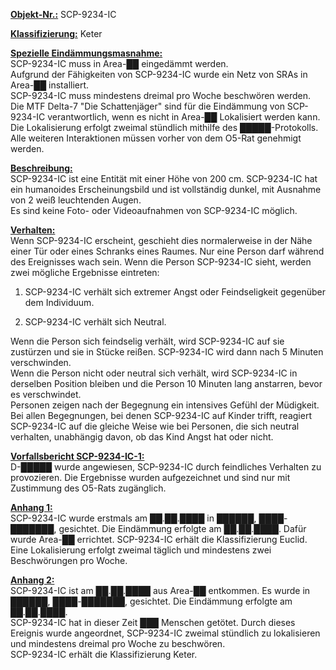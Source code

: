 <strong><u>Objekt-Nr.:</u></strong> SCP-9234-IC

<strong><u>Klassifizierung:</u></strong> Keter

<strong><u>Spezielle Eindämmungsmasnahme:</u></strong>\
SCP-9234-IC muss in Area-██ eingedämmt werden.\
Aufgrund der Fähigkeiten von SCP-9234-IC wurde ein Netz von SRAs in Area-██ installiert.\
SCP-9234-IC muss mindestens dreimal pro Woche beschwören werden.\
Die MTF Delta-7 "Die Schattenjäger" sind für die Eindämmung von SCP-9234-IC verantwortlich, wenn es nicht in Area-██ Lokalisiert werden kann.\
Die Lokalisierung erfolgt zweimal stündlich mithilfe des █████-Protokolls.\
Alle weiteren Interaktionen müssen vorher von dem O5-Rat genehmigt werden.

<strong><u>Beschreibung:</u></strong>\
SCP-9234-IC ist eine Entität mit einer Höhe von 200 cm. SCP-9234-IC hat ein humanoides Erscheinungsbild und ist vollständig dunkel, mit Ausnahme von 2 weiß leuchtenden Augen.\
Es sind keine Foto- oder Videoaufnahmen von SCP-9234-IC möglich.

<strong><u>Verhalten:</u></strong>\
Wenn SCP-9234-IC erscheint, geschieht dies normalerweise in der Nähe einer Tür oder eines Schranks eines Raumes. Nur eine Person darf während des Ereignisses wach sein. Wenn die Person SCP-9234-IC sieht, werden zwei mögliche Ergebnisse eintreten:

1. SCP-9234-IC verhält sich extremer Angst oder Feindseligkeit gegenüber dem Individuum.

2. SCP-9234-IC verhält sich Neutral.

Wenn die Person sich feindselig verhält, wird SCP-9234-IC auf sie zustürzen und sie in Stücke reißen. SCP-9234-IC wird dann nach 5 Minuten verschwinden.\
Wenn die Person nicht oder neutral sich verhält, wird SCP-9234-IC in derselben Position bleiben und die Person 10 Minuten lang anstarren, bevor es verschwindet.\
Personen zeigen nach der Begegnung ein intensives Gefühl der Müdigkeit.\
Bei allen Begegnungen, bei denen SCP-9234-IC auf Kinder trifft, reagiert SCP-9234-IC auf die gleiche Weise wie bei Personen, die sich neutral verhalten, unabhängig davon, ob das Kind Angst hat oder nicht.

<strong><u>Vorfallsbericht SCP-9234-IC-1:</u></strong>\
D-█████ wurde angewiesen, SCP-9234-IC durch feindliches Verhalten zu provozieren. Die Ergebnisse wurden aufgezeichnet und sind nur mit Zustimmung des O5-Rats zugänglich.

<strong><u>Anhang 1:</u></strong>\
SCP-9234-IC wurde erstmals am ██.██.████ in ██████, ████-███████, gesichtet. Die Eindämmung erfolgte am ██.██.████. Dafür wurde Area-██ errichtet. SCP-9234-IC erhält die Klassifizierung Euclid. Eine Lokalisierung erfolgt zweimal täglich und mindestens zwei Beschwörungen pro Woche.

<strong><u>Anhang 2:</u></strong>\
SCP-9234-IC ist am ██.██.████ aus Area-██ entkommen. Es wurde in ██████, ████-███████, gesichtet. Die Eindämmung erfolgte am ██.██.████.\
SCP-9234-IC hat in dieser Zeit ███ Menschen getötet. Durch dieses Ereignis wurde angeordnet, SCP-9234-IC zweimal stündlich zu lokalisieren und mindestens dreimal pro Woche zu beschwören.\
SCP-9234-IC erhält die Klassifizierung Keter.
